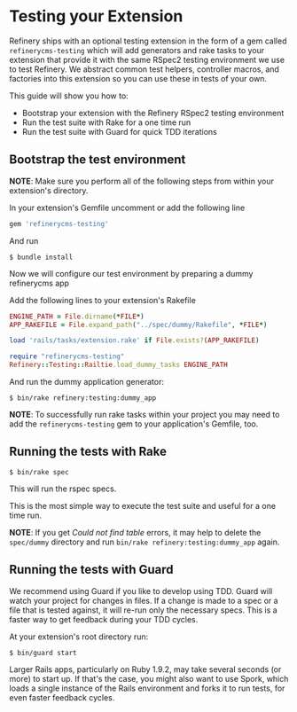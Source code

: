 # Testing your Extension

Refinery ships with an optional testing extension in the form of a gem called `refinerycms-testing` which will add generators and rake tasks to your extension that provide it with the same RSpec2 testing environment we use to test Refinery. We abstract common test helpers, controller macros, and factories into this extension so you can use these in tests of your own.

This guide will show you how to:

* Bootstrap your extension with the Refinery RSpec2 testing environment
* Run the test suite with Rake for a one time run
* Run the test suite with Guard for quick TDD iterations

## Bootstrap the test environment

__NOTE__: Make sure you perform all of the following steps from within your extension's directory.

In your extension's Gemfile uncomment or add the following line

```ruby
gem 'refinerycms-testing'
```

And run

```shell
$ bundle install
```

Now we will configure our test environment by preparing a dummy refinerycms app

Add the following lines to your extension's Rakefile

```ruby
ENGINE_PATH = File.dirname(*FILE*)
APP_RAKEFILE = File.expand_path("../spec/dummy/Rakefile", *FILE*)

load 'rails/tasks/extension.rake' if File.exists?(APP_RAKEFILE)

require "refinerycms-testing"
Refinery::Testing::Railtie.load_dummy_tasks ENGINE_PATH
```

And run the dummy application generator:

```shell
$ bin/rake refinery:testing:dummy_app
```

__NOTE__: To successfully run rake tasks within your project you may need to add the `refinerycms-testing` gem to your application's Gemfile, too.

## Running the tests with Rake

```shell
$ bin/rake spec
```

This will run the rspec specs.

This is the most simple way to execute the test suite and useful for a one time run.

__NOTE__: If you get *Could not find table* errors, it may help to delete the `spec/dummy` directory and run `bin/rake
refinery:testing:dummy_app` again.

## Running the tests with Guard

We recommend using Guard if you like to develop using TDD. Guard will watch your project for changes in files. If a change is made to a spec or a file that is tested against, it will re-run only the necessary specs. This is a faster way to get feedback during your TDD cycles.

At your extension's root directory run:

```shell
$ bin/guard start
```

Larger Rails apps, particularly on Ruby 1.9.2, may take several seconds (or more) to start up. If that's the case, you might also want to use Spork, which loads a single instance of the Rails environment and forks it to run tests, for even faster feedback cycles.
